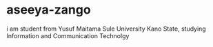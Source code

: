 # aseeya-zango
i am student from Yusuf Maitama Sule University Kano State, studying Information and Communication Technolgy
